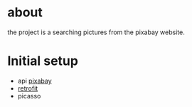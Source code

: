 # about
the project is a searching pictures from the pixabay website.

# Initial setup 
- api [pixabay](https://pixabay.com/) 
- [retrofit](http://square.github.io/retrofit/) 
- picasso
